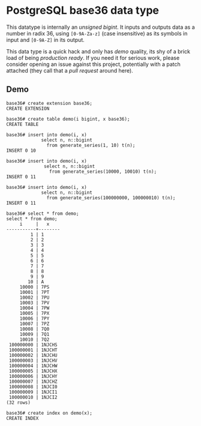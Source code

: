 # PostgreSQL base36 data type

This datatype is internally an *unsigned bigint*. It inputs and outputs data
as a number in radix 36, using `[0-9A-Za-z]` (case insensitive) as its
symbols in input and `[0-9A-Z]` in its output.

This data type is a quick hack and only has *demo* quality, its shy of a
brick load of being *production ready*. If you need it for serious work,
please consider opening an issue against this project, potentially with a
patch attached (they call that a *pull request* around here).

## Demo

    base36# create extension base36;
    CREATE EXTENSION
    
    base36# create table demo(i bigint, x base36);
    CREATE TABLE
    
    base36# insert into demo(i, x)
                 select n, n::bigint
    			   from generate_series(1, 10) t(n);
    INSERT 0 10
    
    base36# insert into demo(i, x)
                  select n, n::bigint
    			    from generate_series(10000, 10010) t(n);
    INSERT 0 11
    
    base36# insert into demo(i, x)
                 select n, n::bigint
    			   from generate_series(100000000, 100000010) t(n);
    INSERT 0 11
    
    base36# select * from demo;
    select * from demo;
         i     |   x    
    -----------+--------
             1 | 1
             2 | 2
             3 | 3
             4 | 4
             5 | 5
             6 | 6
             7 | 7
             8 | 8
             9 | 9
            10 | A
         10000 | 7PS
         10001 | 7PT
         10002 | 7PU
         10003 | 7PV
         10004 | 7PW
         10005 | 7PX
         10006 | 7PY
         10007 | 7PZ
         10008 | 7Q0
         10009 | 7Q1
         10010 | 7Q2
     100000000 | 1NJCHS
     100000001 | 1NJCHT
     100000002 | 1NJCHU
     100000003 | 1NJCHV
     100000004 | 1NJCHW
     100000005 | 1NJCHX
     100000006 | 1NJCHY
     100000007 | 1NJCHZ
     100000008 | 1NJCI0
     100000009 | 1NJCI1
     100000010 | 1NJCI2
    (32 rows)
    
    base36# create index on demo(x);
    CREATE INDEX
